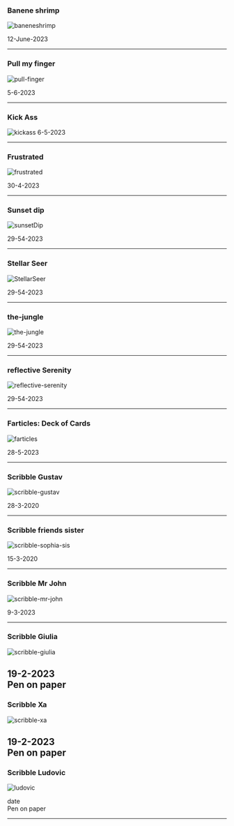 ### Banene shrimp

![baneneshrimp](../images/banene-shrimp.png)

12-June-2023

---
### Pull my finger

![pull-finger](../images/pull-finger.PNG)

5-6-2023

---

### Kick Ass

![kickass](../images/kickass.gif)
6-5-2023

---

### Frustrated

![frustrated](../images/frustrated.png)

30-4-2023

---

### Sunset dip

![sunsetDip](../images/sunset-dip.JPG)

29-54-2023

---

### Stellar Seer

![StellarSeer](../images/StellarSeer.PNG)

29-54-2023

---

### the-jungle

![the-jungle](../images/the-jungle.PNG)

29-54-2023

---

### reflective Serenity

![reflective-serenity](../images/reflective-serenity.JPG)

29-54-2023

---
### Farticles: Deck of Cards

![farticles](../images/farticles.jpg)

28-5-2023

---

### Scribble Gustav

![scribble-gustav](../images/scribble-gustav.PNG)

28-3-2020

---

### Scribble friends sister

![scribble-sophia-sis](../images/sophia-sis.PNG)

15-3-2020

---

### Scribble Mr John

![scribble-mr-john](../images/mr-john.PNG)

9-3-2023

---

### Scribble Giulia

![scribble-giulia](../images/scribble-giulia.jpg)

19-2-2023  
Pen on paper
---


### Scribble Xa

![scribble-xa](../images/scribble-xa.jpg)

19-2-2023  
Pen on paper
---

### Scribble Ludovic

![ludovic](../images/ludovic.jpg)

date  
Pen on paper

---